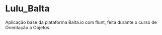 # Lulu_Balta

Aplicação base da plataforma Balta.io com flunt, feita durante o curso de Orientação a Objetos
